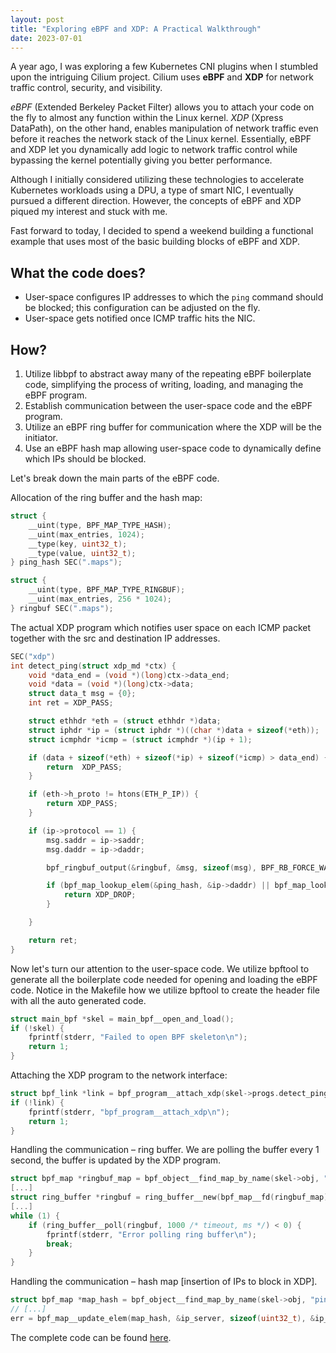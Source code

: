 ```yaml
---
layout: post
title: "Exploring eBPF and XDP: A Practical Walkthrough"
date: 2023-07-01
---
```


A year ago, I was exploring a few Kubernetes CNI plugins when I stumbled upon the intriguing Cilium project. Cilium uses **eBPF** and **XDP** for network traffic control, security, and visibility.

*eBPF* (Extended Berkeley Packet Filter) allows you to attach your code on the fly to almost any function within the Linux kernel. *XDP* (Xpress DataPath), on the other hand, enables manipulation of network traffic even before it reaches the network stack of the Linux kernel. Essentially, eBPF and XDP let you dynamically add logic to network traffic control while bypassing the kernel potentially giving you better performance.

Although I initially considered utilizing these technologies to accelerate Kubernetes workloads using a DPU, a type of smart NIC, I eventually pursued a different direction. However, the concepts of eBPF and XDP piqued my interest and stuck with me.

Fast forward to today, I decided to spend a weekend building a functional example that uses most of the basic building blocks of eBPF and XDP.

## What the code does?
- User-space configures IP addresses to which the `ping` command should be blocked; this configuration can be adjusted on the fly.
- User-space gets notified once ICMP traffic hits the NIC.

## How?
1. Utilize libbpf to abstract away many of the repeating eBPF boilerplate code, simplifying the process of writing, loading, and managing the eBPF program.
2. Establish communication between the user-space code and the eBPF program.
3. Utilize an eBPF ring buffer for communication where the XDP will be the initiator.
4. Use an eBPF hash map allowing user-space code to dynamically define which IPs should be blocked.

Let's break down the main parts of the eBPF code.


Allocation of the ring buffer and the hash map:

```C
struct {
    __uint(type, BPF_MAP_TYPE_HASH);
    __uint(max_entries, 1024);
    __type(key, uint32_t);
    __type(value, uint32_t);
} ping_hash SEC(".maps");

struct {
    __uint(type, BPF_MAP_TYPE_RINGBUF);
    __uint(max_entries, 256 * 1024);
} ringbuf SEC(".maps");
```


The actual XDP program which notifies user space on each ICMP packet together with the src and destination IP addresses.

```C
SEC("xdp")
int detect_ping(struct xdp_md *ctx) {
    void *data_end = (void *)(long)ctx->data_end;
    void *data = (void *)(long)ctx->data;
    struct data_t msg = {0};
    int ret = XDP_PASS;

    struct ethhdr *eth = (struct ethhdr *)data;
    struct iphdr *ip = (struct iphdr *)((char *)data + sizeof(*eth));
    struct icmphdr *icmp = (struct icmphdr *)(ip + 1);

    if (data + sizeof(*eth) + sizeof(*ip) + sizeof(*icmp) > data_end) {
        return  XDP_PASS;
    }

    if (eth->h_proto != htons(ETH_P_IP)) {
        return XDP_PASS;
    }

    if (ip->protocol == 1) {
        msg.saddr = ip->saddr;
        msg.daddr = ip->daddr;

        bpf_ringbuf_output(&ringbuf, &msg, sizeof(msg), BPF_RB_FORCE_WAKEUP);

        if (bpf_map_lookup_elem(&ping_hash, &ip->daddr) || bpf_map_lookup_elem(&ping_hash, &ip->saddr)) {
            return XDP_DROP;
        } 

    }

    return ret;
}
```

Now let's turn our attention to the user-space code.
We utilize bpftool to generate all the boilerplate code needed for opening and loading the eBPF code.
Notice in the Makefile how we utilize bpftool to create the header file with all the auto generated code.

```C
struct main_bpf *skel = main_bpf__open_and_load();
if (!skel) {
    fprintf(stderr, "Failed to open BPF skeleton\n");
    return 1;
}
```

Attaching the XDP program to the network interface:
```C
struct bpf_link *link = bpf_program__attach_xdp(skel->progs.detect_ping, ifindex);
if (!link) {
    fprintf(stderr, "bpf_program__attach_xdp\n");
    return 1;
}
```

Handling the communication – ring buffer.
We are polling the buffer every 1 second, the buffer is updated by the XDP program.
```C
struct bpf_map *ringbuf_map = bpf_object__find_map_by_name(skel->obj, "ringbuf");
[...]
struct ring_buffer *ringbuf = ring_buffer__new(bpf_map__fd(ringbuf_map), handle_event, NULL, NULL);
[...]
while (1) {
    if (ring_buffer__poll(ringbuf, 1000 /* timeout, ms */) < 0) {
        fprintf(stderr, "Error polling ring buffer\n");
        break;
    }
}
```

Handling the communication – hash map [insertion of IPs to block in XDP].
```C
struct bpf_map *map_hash = bpf_object__find_map_by_name(skel->obj, "ping_hash");
// [...]
err = bpf_map__update_elem(map_hash, &ip_server, sizeof(uint32_t), &ip_server, sizeof(uint32_t), BPF_ANY);
```

The complete code can be found [here](https://github.com/naftalyava/ebpf_and_xdp_examples/tree/main/block_ping).